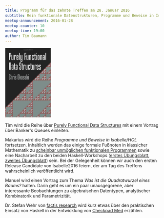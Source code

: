 ```yaml
---
title: Programm für das zehnte Treffen am 28. Januar 2016
subtitle: Rein funktionale Datenstrukturen, Programme und Beweise in Isabelle/HOL, Quadratwurzeln von Bäumen
meetup-announcement: 2016-01-28
meetup-counter: 10
meetup-time: 19:00
author: Tim Baumann
---
```


<div class="right">
  <img width="150" src="/images/pfds.jpg" />
</div>

Tim wird die Reihe über [Purely Functional Data Structures](https://www.cs.cmu.edu/~rwh/theses/okasaki.pdf) mit einem Vortrag über Banker's Queues einleiten.

Makarius wird die Reihe *Programme und Beweise in Isabelle/HOL* fortsetzen.
Inhaltlich werden das einige formale Fußnoten in klassicher Mathematik
zu [scheinbar unmöglichen funktionalen
Programmen](https://www.youtube.com/watch?v=F53aOAW9PBo)
sowie eine Nacharbeit zu
den beiden Haskell-Workshops ([erstes
Übungsblatt](https://curry-club-aux.github.io/haskell-workshop/uebung.pdf),
[zweites
Übungsblatt](https://curry-club-aux.github.io/haskell-workshop/uebung2.pdf))
sein. Bei der Gelegenheit können wir auch den ersten Release Candidate von
Isabelle2016 feiern, der am Tag des Treffens wahrscheinlich veröffentlicht
wird.

Manuel wird einen Vortrag zum Thema *Was ist die Quadratwurzel eines Baums?*
halten. Darin geht es um ein paar unausgegorene, aber interessante
Beobachtungen zu algebraischen Datentypen, analytischer Kombinatorik und
Parametrizität.

Dr. Stefan Wehr von [factis research](http://www.factisresearch.com/) wird kurz etwas über den praktischen Einsatz von Haskell in der Entwicklung von [Checkpad Med](http://cp-med.com/) erzählen.

